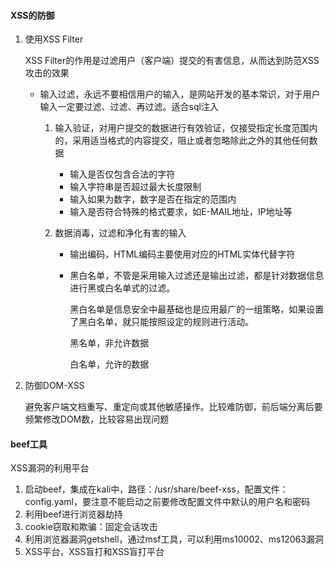 #### XSS的防御

1. 使用XSS Filter

   XSS Filter的作用是过滤用户（客户端）提交的有害信息，从而达到防范XSS攻击的效果

   - 输入过滤，永远不要相信用户的输入，是网站开发的基本常识，对于用户输入一定要过滤、过滤、再过滤。适合sql注入

     1. 输入验证，对用户提交的数据进行有效验证，仅接受指定长度范围内的，采用适当格式的内容提交，阻止或者忽略除此之外的其他任何数据

        - 输入是否仅包含合法的字符
        - 输入字符串是否超过最大长度限制
        - 输入如果为数字，数字是否在指定的范围内
        - 输入是否符合特殊的格式要求，如E-MAIL地址，IP地址等

     2. 数据消毒，过滤和净化有害的输入

        - 输出编码，HTML编码主要使用对应的HTML实体代替字符

        - 黑白名单，不管是采用输入过滤还是输出过滤，都是针对数据信息进行黑或白名单式的过滤。

          黑白名单是信息安全中最基础也是应用最广的一组策略，如果设置了黑白名单，就只能按照设定的规则进行活动。

          黑名单，非允许数据
          
          白名单，允许的数据

2. 防御DOM-XSS

   避免客户端文档重写、重定向或其他敏感操作。比较难防御，前后端分离后要频繁修改DOM数，比较容易出现问题

#### beef工具

XSS漏洞的利用平台

1. 启动beef，集成在kali中，路径：/usr/share/beef-xss，配置文件：config.yaml，要注意不能启动之前要修改配置文件中默认的用户名和密码
2. 利用beef进行浏览器劫持
3. cookie窃取和欺骗：固定会话攻击
4. 利用浏览器漏洞getshell，通过msf工具，可以利用ms10002、ms12063漏洞
4. XSS平台，XSS盲打和XSS盲打平台